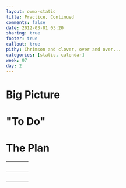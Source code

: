 ```yaml
---
layout: owmx-static
title: Practice, Continued
comments: false
date: 2012-03-01 03:20
sharing: true
footer: true
callout: true
pithy: Chrimson and clover, over and over...
categories: [static, calendar]
week: 07
day: 2
---
```


# Big Picture

# "To Do"

# The Plan

&nbsp; |&nbsp; | &nbsp;
 :-- | :--: | :--
&nbsp; | &nbsp; | &nbsp;
